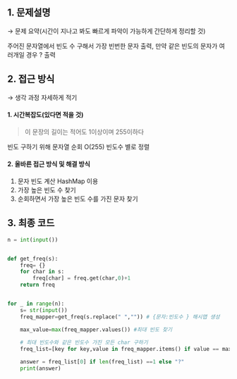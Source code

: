 ## 1. 문제설명


→ 문제 요약(시간이 지나고 봐도 빠르게 파악이 가능하게 간단하게 정리할 것)

주어진 문자열에서 빈도 수 구해서 가장 빈번한 문자 출력, 만약 같은 빈도의 문자가 여러개일 경우 ? 출력

## 2. 접근 방식


→ 생각 과정 자세하게 적기

#### 1. 시간복잡도(있다면 적을 것)


>이 문장의 길이는 적어도 1이상이며 255이하다

빈도 구하기 위해 문자열 순회 O(255)
빈도수 별로 정렬 



#### 2. 올바른 접근 방식 및 해결 방식

1. 문자 빈도 계산 HashMap 이용 
2. 가장 높은 빈도 수 찾기 
3. 순회하면서 가장 높은 빈도 수를 가진 문자 찾기 

## 3. 최종 코드

```python
n = int(input())


def get_freq(s):
	freq= {}
	for char in s:
		freq[char] = freq.get(char,0)+1
	return freq


for _ in range(n):
	s= str(input())
	freq_mapper=get_freq(s.replace(" ","")) # {문자:빈도수 } 해시맵 생성

	max_value=max(freq_mapper.values()) #최대 빈도 찾기
	
	# 최대 빈도수와 같은 빈도수 가진 모든 char 구하기
	freq_list=[key for key,value in freq_mapper.items() if value == max_value]

	answer = freq_list[0] if len(freq_list) ==1 else "?" 
	print(answer)

```
